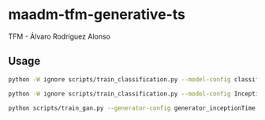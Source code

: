 # maadm-tfm-generative-ts
TFM - Álvaro Rodríguez Alonso

## Usage

```bash
python -W ignore scripts/train_classification.py --model-config classificator0.json --dataset-config melbourne_pedestrian.json --out-dir classificator0
```


```bash
python -W ignore scripts/train_classification.py --model-config InceptionTime.json --dataset-config melbourne_pedestrian.json --out-dir inception_time0
```



```bash
python scripts/train_gan.py --generator-config generator_inceptionTime.json --discriminator-config InceptionTime.json --dataset-config melbourne_pedestrian.json --out-dir gan0
```